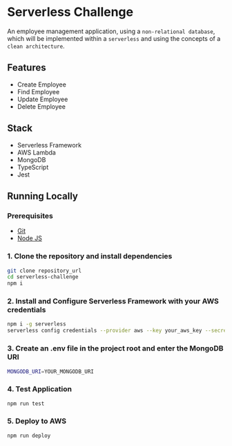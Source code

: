 # Serverless Challenge
An employee management application, using a `non-relational database`, which will be implemented within a `serverless` and using the concepts of a `clean architecture`.

## Features
* Create Employee
* Find Employee
* Update Employee
* Delete Employee

## Stack
* Serverless Framework
* AWS Lambda
* MongoDB
* TypeScript
* Jest


## Running Locally

### Prerequisites
* [Git](https://git-scm.com/downloads)
* [Node JS](https://nodejs.org/en/)


### 1. Clone the repository and install dependencies
```bash
git clone repository_url
cd serverless-challenge
npm i
```

### 2. Install and Configure Serverless Framework with your AWS credentials
```bash
npm i -g serverless
serverless config credentials --provider aws --key your_aws_key --secret your_aws_secret
```

### 3. Create an .env file in the project root and enter the MongoDB URI
```bash
MONGODB_URI=YOUR_MONGODB_URI
```

### 4. Test Application
```bash
npm run test
```

### 5. Deploy to AWS
```bash
npm run deploy
```